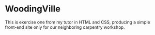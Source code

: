 # WoodingVille
This is exercise one from my tutor in HTML and CSS, producing a simple front-end site only for our neighboring carpentry workshop.
